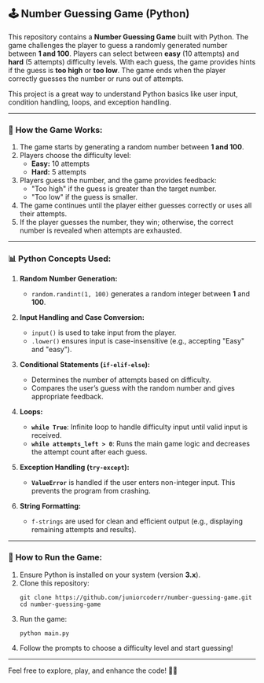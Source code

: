 ## 🕹️ **Number Guessing Game (Python)**

This repository contains a **Number Guessing Game** built with Python. The game challenges the player to guess a randomly generated number between **1 and 100**. Players can select between **easy** (10 attempts) and **hard** (5 attempts) difficulty levels. With each guess, the game provides hints if the guess is **too high** or **too low**. The game ends when the player correctly guesses the number or runs out of attempts. 

This project is a great way to understand Python basics like user input, condition handling, loops, and exception handling.

---

### 📌 **How the Game Works:**
1. The game starts by generating a random number between **1 and 100**.
2. Players choose the difficulty level:
   - **Easy:** 10 attempts
   - **Hard:** 5 attempts
3. Players guess the number, and the game provides feedback:
   - "Too high" if the guess is greater than the target number.
   - "Too low" if the guess is smaller.
4. The game continues until the player either guesses correctly or uses all their attempts.
5. If the player guesses the number, they win; otherwise, the correct number is revealed when attempts are exhausted.

---

### 📊 **Python Concepts Used:**

1. **Random Number Generation:**
   - `random.randint(1, 100)` generates a random integer between **1** and **100**.

2. **Input Handling and Case Conversion:**
   - `input()` is used to take input from the player.
   - `.lower()` ensures input is case-insensitive (e.g., accepting "Easy" and "easy").

3. **Conditional Statements (`if-elif-else`):**
   - Determines the number of attempts based on difficulty.
   - Compares the user’s guess with the random number and gives appropriate feedback.

4. **Loops:**
   - **`while True`**: Infinite loop to handle difficulty input until valid input is received.
   - **`while attempts_left > 0`**: Runs the main game logic and decreases the attempt count after each guess.

5. **Exception Handling (`try-except`):**
   - **`ValueError`** is handled if the user enters non-integer input. This prevents the program from crashing.

6. **String Formatting:**
   - `f-strings` are used for clean and efficient output (e.g., displaying remaining attempts and results).

---

### 🚀 **How to Run the Game:**
1. Ensure Python is installed on your system (version **3.x**).
2. Clone this repository:
   ```
   git clone https://github.com/juniorcoderr/number-guessing-game.git
   cd number-guessing-game
   ```
3. Run the game:
   ```
   python main.py
   ```
4. Follow the prompts to choose a difficulty level and start guessing!

---

Feel free to explore, play, and enhance the code! 🧑‍💻
